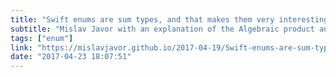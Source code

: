 ```yaml
---
title: "Swift enums are sum types, and that makes them very interesting"
subtitle: "Mislav Javor with an explanation of the Algebraic product and sum types in terms of Swift struct and enum types. He demonstrates that enums being sum types makes them particularly interesting. Simple examples mean no PhD in mathematics is required!"
tags: ["enum"]
link: "https://mislavjavor.github.io/2017-04-19/Swift-enums-are-sum-types.-That-makes-them-very-interesting"
date: "2017-04-23 18:07:51"
---
```

